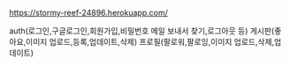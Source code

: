 https://stormy-reef-24896.herokuapp.com/

auth(로그인,구글로그인,회원가입,비밀번호 메일 보내서 찾기,로그아웃 등)
게시판(좋아요,이미지 업로드,등록,업데이트,삭제) 
프로필(팔로워,팔로잉,이미지 업로드,삭제,업데이트)

